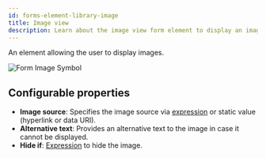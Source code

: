 ```yaml
---
id: forms-element-library-image
title: Image view
description: Learn about the image view form element to display an image.
---
```


An element allowing the user to display images.

![Form Image Symbol](/img/form-icons/form-image.svg)

## Configurable properties

- **Image source**: Specifies the image source via [expression](/bpmn-dmn/feel/language-guide/feel-expressions-introduction.md) or static value (hyperlink or data URI).
- **Alternative text**: Provides an alternative text to the image in case it cannot be displayed.
- **Hide if**: [Expression](/bpmn-dmn/feel/language-guide/feel-expressions-introduction.md) to hide the image.
